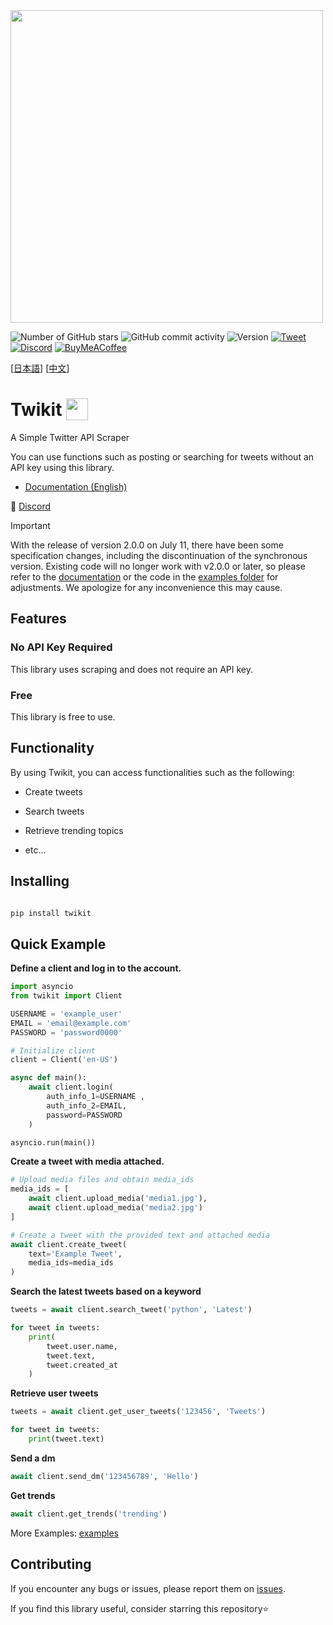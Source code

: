 <img src="https://i.imgur.com/iJe6rsZ.png"  width="500">



![Number of GitHub stars](https://img.shields.io/github/stars/d60/twikit)
![GitHub commit activity](https://img.shields.io/github/commit-activity/m/d60/twikit)
![Version](https://img.shields.io/pypi/v/twikit?label=PyPI)
[![Tweet](https://img.shields.io/twitter/url/http/shields.io.svg?style=social)](https://twitter.com/intent/tweet?text=Create%20your%20own%20Twitter%20bot%20for%20free%20with%20%22Twikit%22!%20%23python%20%23twitter%20%23twikit%20%23programming%20%23github%20%23bot&url=https%3A%2F%2Fgithub.com%2Fd60%2Ftwikit)
[![Discord](https://img.shields.io/badge/Discord-%235865F2.svg?style=for-the-badge&logo=discord&logoColor=white)](https://discord.gg/nCrByrr8cX)
[![BuyMeACoffee](https://img.shields.io/badge/-buy_me_a%C2%A0coffee-gray?logo=buy-me-a-coffee)](https://www.buymeacoffee.com/d60py)

[[日本語](https://github.com/d60/twikit/blob/main/README-ja.md)]
[[中文](https://github.com/d60/twikit/blob/main/README-zh.md)]


# Twikit <img height="35"  src="https://i.imgur.com/9HSdIl4.png"  valign="bottom">

A Simple Twitter API Scraper

You can use functions such as posting or searching for tweets without an API key using this library.

- [Documentation (English)](https://twikit.readthedocs.io/en/latest/twikit.html)


🔵 [Discord](https://discord.gg/nCrByrr8cX)

> [!IMPORTANT]
> With the release of version 2.0.0 on July 11, there have been some specification changes, including the discontinuation of the synchronous version. Existing code will no longer work with v2.0.0 or later, so please refer to the [documentation](https://twikit.readthedocs.io/en/latest/twikit.html) or the code in the [examples folder](https://github.com/d60/twikit/tree/main/examples) for adjustments.
> We apologize for any inconvenience this may cause.




## Features

### No API Key Required

This library uses scraping and does not require an API key.

### Free

This library is free to use.


## Functionality

By using Twikit, you can access functionalities such as the following:

-  Create tweets

-  Search tweets

-  Retrieve trending topics

- etc...



## Installing

```bash

pip install twikit

```



## Quick Example

**Define a client and log in to the account.**

```python
import asyncio
from twikit import Client

USERNAME = 'example_user'
EMAIL = 'email@example.com'
PASSWORD = 'password0000'

# Initialize client
client = Client('en-US')

async def main():
    await client.login(
        auth_info_1=USERNAME ,
        auth_info_2=EMAIL,
        password=PASSWORD
    )

asyncio.run(main())
```

**Create a tweet with media attached.**

```python
# Upload media files and obtain media_ids
media_ids = [
    await client.upload_media('media1.jpg'),
    await client.upload_media('media2.jpg')
]

# Create a tweet with the provided text and attached media
await client.create_tweet(
    text='Example Tweet',
    media_ids=media_ids
)

```

**Search the latest tweets based on a keyword**
```python
tweets = await client.search_tweet('python', 'Latest')

for tweet in tweets:
    print(
        tweet.user.name,
        tweet.text,
        tweet.created_at
    )
```

**Retrieve user tweets**
```python
tweets = await client.get_user_tweets('123456', 'Tweets')

for tweet in tweets:
    print(tweet.text)
```

**Send a dm**
```python
await client.send_dm('123456789', 'Hello')
```

**Get trends**
```python
await client.get_trends('trending')
```

More Examples: [examples](https://github.com/d60/twikit/tree/main/examples) <br>

## Contributing

If you encounter any bugs or issues, please report them on [issues](https://github.com/d60/twikit/issues).


If you find this library useful, consider starring this repository⭐️
